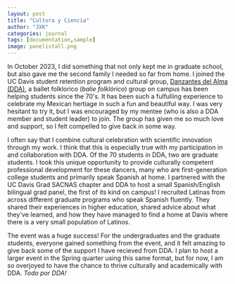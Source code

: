 ```yaml
---
layout: post
title: "Cultura y Ciencia"
author: "JXK"
categories: journal
tags: [documentation,sample]
image: panelistall.png
---
```


In October 2023, I did something that not only kept me in graduate school, but also gave me the second family I needed so far from home. I joined the UC Davis student retention program and cultural group, [Danzantes del Alma (DDA)](https://ccc.sf.ucdavis.edu/programs-and-services/danzantes-del-alma), a ballet folklorico (<i>balie folklórico</i>) group on campus has been helping students since the 70's. It has been such a fulfulling experience to celebrate my Mexican hertiage in such a fun and beautiful way. I was very hesitant to try it, but I was encouraged by my mentee (who is also a DDA member and student leader) to join. The group has given me so much love and support, so I felt compelled to give back in some way.
<p></p>
<p>I often say that I combine cultural celebration with scientific innovation through my work. I think that this is especially true with my participation in and collaboration with DDA. Of the 70 students in DDA, two are graduate students. I took this unique opportunity to provide culturally competent professional development for these dancers, many who are first-generation college students and primarily speak Spanish at home. I partnered with the UC Davis Grad SACNAS chapter and DDA to host a small Spanish/English bilingual grad panel, the first of its kind on campus! I recruited Latinas from across different graduate programs who speak Spanish fluently. They shared their experiences in higher education, shared advice about what they've learned, and how they have managed to find a home at Davis where there is a very small population of Latinos.</p>
<p>The event was a huge success! For the undergraduates and the graduate students, everyone gained something from the event, and it felt amazing to give back some of the support I have recieved from DDA. I plan to host a larger event in the Spring quarter using this same format, but for now, I am so overjoyed to have the chance to thrive culturally and academically with DDA. <i> Todo por DDA!</i></p>
